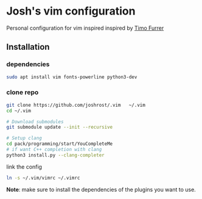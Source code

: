 # Josh's vim configuration
Personal configuration for vim inspired inspired by [Timo Furrer](https://github.com/timofurrer)

## Installation

### dependencies 
```zsh
sudo apt install vim fonts-powerline python3-dev
```

### clone repo
```zsh
git clone https://github.com/joshrost/.vim   ~/.vim
cd ~/.vim

# Download submodules
git submodule update --init --recursive

# Setup clang
cd pack/programming/start/YouCompleteMe
# if want C++ completion with clang
python3 install.py --clang-completer
```

link the config
```zsh
ln -s ~/.vim/vimrc ~/.vimrc
```

**Note**: make sure to install the dependencies of the plugins you want to use.
